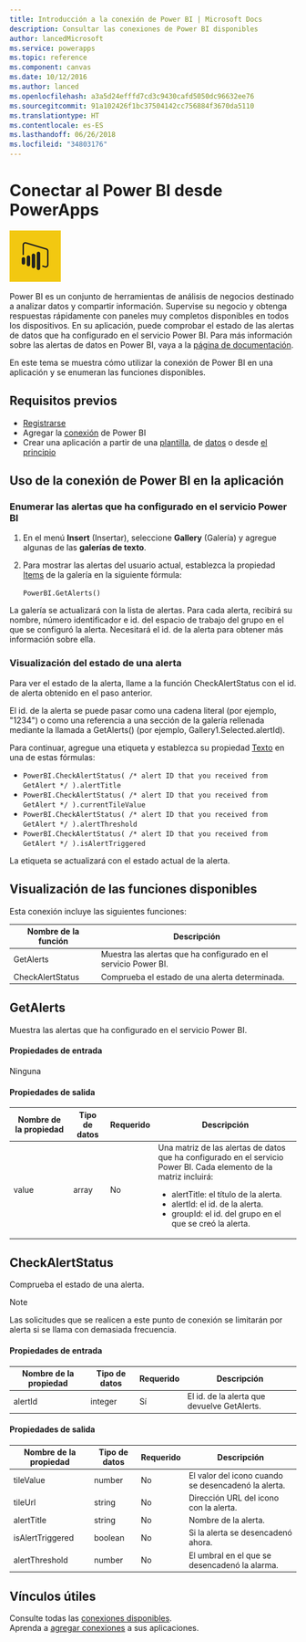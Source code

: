 ```yaml
---
title: Introducción a la conexión de Power BI | Microsoft Docs
description: Consultar las conexiones de Power BI disponibles
author: lancedMicrosoft
ms.service: powerapps
ms.topic: reference
ms.component: canvas
ms.date: 10/12/2016
ms.author: lanced
ms.openlocfilehash: a3a5d24efffd7cd3c9430cafd5050dc96632ee76
ms.sourcegitcommit: 91a102426f1bc37504142cc756884f3670da5110
ms.translationtype: HT
ms.contentlocale: es-ES
ms.lasthandoff: 06/26/2018
ms.locfileid: "34803176"
---
```

# <a name="connect-to-power-bi-from-powerapps"></a>Conectar al Power BI desde PowerApps
![Power BI](./media/connection-powerbi/powerbiicon.png)

Power BI es un conjunto de herramientas de análisis de negocios destinado a analizar datos y compartir información. Supervise su negocio y obtenga respuestas rápidamente con paneles muy completos disponibles en todos los dispositivos. En su aplicación, puede comprobar el estado de las alertas de datos que ha configurado en el servicio Power BI. Para más información sobre las alertas de datos en Power BI, vaya a la [página de documentación](https://https://docs.microsoft.com/power-bi/service-set-data-alerts).

En este tema se muestra cómo utilizar la conexión de Power BI en una aplicación y se enumeran las funciones disponibles.

## <a name="prerequisites"></a>Requisitos previos
* [Registrarse](https://web.powerapps.com)
* Agregar la [conexión](https://powerapps.microsoft.com/tutorials/add-manage-connections/) de Power BI
* Crear una aplicación a partir de una [plantilla](https://powerapps.microsoft.com/tutorials/get-started-test-drive/), de [datos](https://powerapps.microsoft.com/tutorials/get-started-create-from-data/) o desde [el principio](https://powerapps.microsoft.com/tutorials/get-started-create-from-blank/)

## <a name="use-the-power-bi-connection-in-your-app"></a>Uso de la conexión de Power BI en la aplicación
### <a name="list-the-alerts-that-youve-set-up-in-the-power-bi-service"></a>Enumerar las alertas que ha configurado en el servicio Power BI
1. En el menú **Insert** (Insertar), seleccione **Gallery** (Galería) y agregue algunas de las **galerías de texto**.
2. Para mostrar las alertas del usuario actual, establezca la propiedad [Items](../controls/properties-core.md) de la galería en la siguiente fórmula:
   
   `PowerBI.GetAlerts()`

La galería se actualizará con la lista de alertas. Para cada alerta, recibirá su nombre, número identificador e id. del espacio de trabajo del grupo en el que se configuró la alerta. Necesitará el id. de la alerta para obtener más información sobre ella.

### <a name="view-the-status-of-an-alert"></a>Visualización del estado de una alerta
Para ver el estado de la alerta, llame a la función CheckAlertStatus con el id. de alerta obtenido en el paso anterior.

El id. de la alerta se puede pasar como una cadena literal (por ejemplo, "1234") o como una referencia a una sección de la galería rellenada mediante la llamada a GetAlerts() (por ejemplo, Gallery1.Selected.alertId).

Para continuar, agregue una etiqueta y establezca su propiedad [Texto](../controls/properties-core.md) en una de estas fórmulas:

* `PowerBI.CheckAlertStatus( /* alert ID that you received from GetAlert */ ).alertTitle`
* `PowerBI.CheckAlertStatus( /* alert ID that you received from GetAlert */ ).currentTileValue`
* `PowerBI.CheckAlertStatus( /* alert ID that you received from GetAlert */ ).alertThreshold`
* `PowerBI.CheckAlertStatus( /* alert ID that you received from GetAlert */ ).isAlertTriggered`

La etiqueta se actualizará con el estado actual de la alerta.

## <a name="view-the-available-functions"></a>Visualización de las funciones disponibles
Esta conexión incluye las siguientes funciones:

| Nombre de la función | Descripción |
| --- | --- |
| GetAlerts |Muestra las alertas que ha configurado en el servicio Power BI. |
| CheckAlertStatus |Comprueba el estado de una alerta determinada. |

## <a name="getalerts"></a>GetAlerts
Muestra las alertas que ha configurado en el servicio Power BI.

#### <a name="input-properties"></a>Propiedades de entrada
Ninguna

#### <a name="output-properties"></a>Propiedades de salida
| Nombre de la propiedad | Tipo de datos | Requerido | Descripción |
| --- | --- | --- | --- |
| value |array |No |Una matriz de las alertas de datos que ha configurado en el servicio Power BI. Cada elemento de la matriz incluirá: <ul><li>alertTitle: el título de la alerta.</li><li>alertId: el id. de la alerta.</li><li>groupId: el id. del grupo en el que se creó la alerta.</li></ul> |

## <a name="checkalertstatus"></a>CheckAlertStatus
Comprueba el estado de una alerta.

> [!NOTE]
> Las solicitudes que se realicen a este punto de conexión se limitarán por alerta si se llama con demasiada frecuencia.

#### <a name="input-properties"></a>Propiedades de entrada
| Nombre de la propiedad | Tipo de datos | Requerido | Descripción |
| --- | --- | --- | --- |
| alertId |integer |Sí |El id. de la alerta que devuelve GetAlerts. |

#### <a name="output-properties"></a>Propiedades de salida
| Nombre de la propiedad | Tipo de datos | Requerido | Descripción |
| --- | --- | --- | --- |
| tileValue |number |No |El valor del icono cuando se desencadenó la alerta. |
| tileUrl |string |No |Dirección URL del icono con la alerta. |
| alertTitle |string |No |Nombre de la alerta. |
| isAlertTriggered |boolean |No |Si la alerta se desencadenó ahora. |
| alertThreshold |number |No |El umbral en el que se desencadenó la alarma. |

## <a name="helpful-links"></a>Vínculos útiles
Consulte todas las [conexiones disponibles](../connections-list.md).  
Aprenda a [agregar conexiones](../add-manage-connections.md) a sus aplicaciones.

